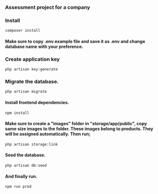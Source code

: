 ### Assessment project for a company

### Install

`composer install`

#### Make sure to copy .env.example file and save it as .env and change database name with your preference.

### Create application key

`php artisan key:generate`

### Migrate the database.

`php artisan migrate`

#### Install frontend dependencies.

`npm install`

#### Make sure to create a "images" folder in "storage/app/public", copy same size images to the folder. These images belong to products. They will be assigned automatically. Then run;

`php artisan storage:link`

#### Seed the database.

`php artisan db:seed`

#### And finally run.

`npm run prod`
